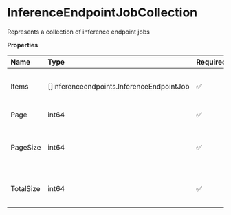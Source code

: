 # InferenceEndpointJobCollection

Represents a collection of inference endpoint jobs

**Properties**

| Name      | Type                                      | Required | Description                                  |
| :-------- | :---------------------------------------- | :------- | :------------------------------------------- |
| Items     | []inferenceendpoints.InferenceEndpointJob | ✅       | The list of inference endpoint jobs.         |
| Page      | int64                                     | ✅       | The page number.                             |
| PageSize  | int64                                     | ✅       | The maximum number of items per page.        |
| TotalSize | int64                                     | ✅       | The total number of items in the collection. |
